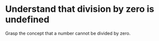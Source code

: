 # Understand that division by zero is undefined

Grasp the concept that a number cannot be divided by zero.
